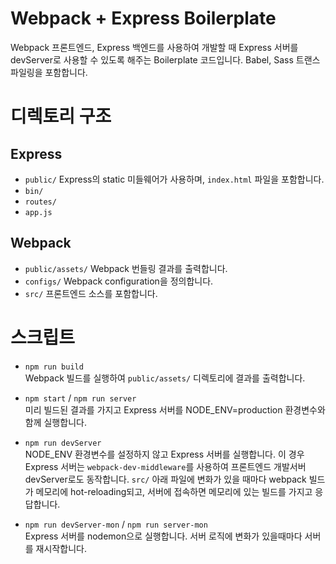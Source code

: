 # Webpack + Express Boilerplate
Webpack 프론트엔드, Express 백엔드를 사용하여 개발할 때 Express 서버를 devServer로 사용할 수 있도록 해주는 Boilerplate 코드입니다. Babel, Sass 트랜스파일링을 포함합니다. 

# 디렉토리 구조
## Express
- `public/` Express의 static 미들웨어가 사용하며, `index.html` 파일을 포함합니다. 
- `bin/`
- `routes/`
- `app.js`

## Webpack
- `public/assets/` Webpack 번들링 결과를 출력합니다. 
- `configs/` Webpack configuration을 정의합니다. 
- `src/` 프론트엔드 소스를 포함합니다. 

# 스크립트
- `npm run build`  
Webpack 빌드를 실행하여 `public/assets/` 디렉토리에 결과를 출력합니다. 

- `npm start` / `npm run server`  
미리 빌드된 결과를 가지고 Express 서버를 NODE_ENV=production 환경변수와 함께 실행합니다. 

- `npm run devServer`  
NODE_ENV 환경변수를 설정하지 않고 Express 서버를 실행합니다. 이 경우 Express 서버는 `webpack-dev-middleware`를 사용하여 프론트엔드 개발서버devServer로도 동작합니다. `src/` 아래 파일에 변화가 있을 때마다 webpack 빌드가 메모리에 hot-reloading되고, 서버에 접속하면 메모리에 있는 빌드를 가지고 응답합니다. 

- `npm run devServer-mon` / `npm run server-mon`  
Express 서버를 nodemon으로 실행합니다. 서버 로직에 변화가 있을때마다 서버를 재시작합니다. 
